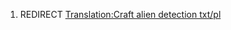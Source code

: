1.  REDIRECT [Translation:Craft alien detection
    txt/pl](Translation:Craft_alien_detection_txt/pl "wikilink")